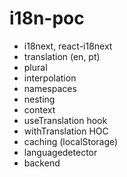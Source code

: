 # i18n-poc

- i18next, react-i18next
- translation (en, pt)
- plural
- interpolation
- namespaces
- nesting
- context
- useTranslation hook
- withTranslation HOC
- caching (localStorage)
- languagedetector
- backend
